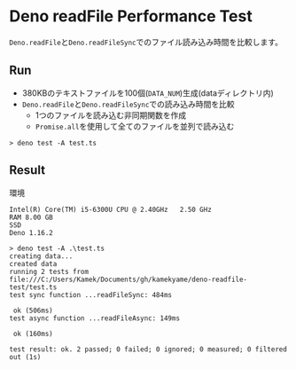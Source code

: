 # Deno readFile Performance Test

`Deno.readFile`と`Deno.readFileSync`でのファイル読み込み時間を比較します。

## Run

- 380KBのテキストファイルを100個(`DATA_NUM`)生成(dataディレクトリ内)
- `Deno.readFile`と`Deno.readFileSync`での読み込み時間を比較
  - 1つのファイルを読み込む非同期関数を作成
  - `Promise.all`を使用して全てのファイルを並列で読み込む

```console
> deno test -A test.ts
```

## Result

環境

```
Intel(R) Core(TM) i5-6300U CPU @ 2.40GHz   2.50 GHz
RAM	8.00 GB
SSD
Deno 1.16.2
```

```console
> deno test -A .\test.ts
creating data...
created data
running 2 tests from file:///C:/Users/Kamek/Documents/gh/kamekyame/deno-readfile-test/test.ts
test sync function ...readFileSync: 484ms

 ok (506ms)
test async function ...readFileAsync: 149ms

 ok (160ms)

test result: ok. 2 passed; 0 failed; 0 ignored; 0 measured; 0 filtered out (1s)
```
